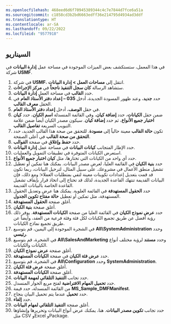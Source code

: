 ```yaml
---
ms.openlocfilehash: 468eed6d6f70945389344c4c7e7844d7fce6a51a
ms.sourcegitcommit: c1858cd3b2bd6663edff36e214795d4934ad3ddf
ms.translationtype: HT
ms.contentlocale: ar-SA
ms.lasthandoff: 09/22/2022
ms.locfileid: "9577918"
---
```


## <a name="scenario"></a>السيناريو 
في هذا المعمل، ستستكشف بعض الميزات الموجودة في مساحة عمل **إدارة البيانات** في شركة **USMF**.


1.  في شركة **USMF**، انتقل إلى **مساحات العمل > إدارة البيانات**. 
2.  ستشاهد الرسالة **كان سجل التنفيذ ناجحاً** في **مركز الإجراءات**. 
2.  حدد **القالب** في مساحة العمل **إدارة البيانات**. 
4.  حدد **جديد**، وعند ظهور المسودة الجديدة، أدخل **035 – إعداد دفتر الأستاذ العام** في الحقل **معرف القالب**. 
5.  في حقل **الوصف**، أدخل **إعداد دفتر الأستاذ العام**. 
6.  ضمن حقل **الكيانات**، حدد **إضافة كيان**، وفي القائمة المنسدلة **اسم الكيان**، حدد **كيان اختبار جميع الأنواع**، ثم حدد **إضافة كيان**. سيكون مصدر الكيان أيضاً ضمن علامة التبويب السريعة **تفاصيل القالب**.
7.  تكون **حالة القالب** معينة حالياً إلى **مسودة**. للتحقق من صحة هذا القالب الجديد، حدد **التحقق من صحة القالب** في أعلى الصفحة. 
8.  حدد **حفظ وإغلاق** في صفحة **القوالب**. 
15. حدد الإطار المتجانب **كيانات البيانات** في مساحة عمل **إدارة البيانات**.
16. استعرض الكيانات المتوفرة في تطبيقات التمويل والعمليات.
17. حدد أي واحد من الكيانات التي تختارها، مثل **كيان اختبار جميع الأنواع**.
18. حدد **بنية الكيان** في القائمة العليا، لعرض مصدر البيانات. يمكنك هنا تمكين أو تعطيل تشغيل منطق الأعمال في مشروعك. على سبيل المثال، لترحيل البيانات، ربما تكون قد قمت بتعديل إعدادات تكوينات معينة لتفي بمتطلبات العملاء؛ ومع ذلك، فإن البيانات القديمة تنتهك القاعدة الجديدة، لذلك قد تحتاج إلى اتخاذ قرار بإيقاف تشغيل القاعدة الخاصة بالبيانات القديمة.
19. حدد **الحقول المستهدفة** في القائمة العلوية. يمكنك هنا عرض وتعديل الحقول المستهدفة، مثل تمكين أو تعطيل **حالة مفتاح تكوين الجدول**. 
20. أغلق صفحة **الحقول المستهدفة**.
21. أغلق صفحة **بنية الكيان**.
22. حدد **عرض نموذج الكيان** في القائمة العليا من صفحة **الكيانات المستهدفة**. يوفر ذلك رؤية أفضل عن طريق تجميع الكيانات لكل فئة وفئة فرعية من العقد، وأيضاً عن طريق تجميع نماذج الكيانات.
23. في الشجرة الموجودة إلى اليمين، قم بتوسيع **All\SystemAdministration** وحدد **رئيسي**.
24. في الشجرة، قم بتوسيع **All\SalesAndMarketing** وحدد **مستند** لرؤية مختلف أنواع الكيانات والكيانات.
26. أغلق صفحة **عرض نموذج الكيان**.
27. حدد **عرض فئة الكيان** في صفحة **الكيانات المستهدفة**.
28. في الشجرة، قم بتوسيع **All\Configuration** وحدد **SystemAdministration**.
32. أغلق صفحة **عرض فئة الكيان**.
33. أغلق صفحة **الكيانات المستهدفة**.
34. حدد تجانب **التنفيذ التلقائي لمهمة البيانات**.
35. حدد **تحميل المهام الافتراضية** لفتح مربع الحوار المنسدل.
36. من القائمة المنسدلة، حدد قيمة **MS_Sample_DMFManifest**.
37. حدد **تحميل** عندما يتم تحميل البيان بنجاح.
38. حدد **إلغاء**.
39. أغلق صفحة **التنفيذ التلقائي لمهام البيانات**.
40. حدد تجانب **تكوين مصدر البيانات**. هنا، يمكنك عرض أنواع البيانات وتحريرها وإنشاؤها مثل CSV وExcel وPackage.
